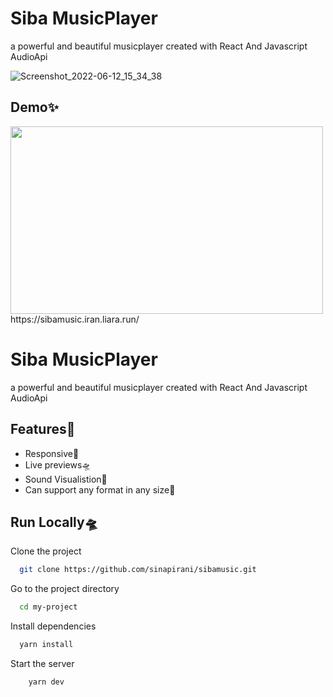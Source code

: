
# Siba MusicPlayer

a powerful and beautiful musicplayer created with React And Javascript AudioApi

![Screenshot_2022-06-12_15_34_38](https://user-images.githubusercontent.com/44531109/173252599-8c9c17aa-0fea-4fa0-b338-29e679f1eeea.png)

## Demo✨
<img src='https://user-images.githubusercontent.com/44531109/173253532-7ba7d1d1-7ee9-4f8c-801a-a766d0a8ffa7.gif' width=500 height=300/>
https://sibamusic.iran.liara.run/

# Siba MusicPlayer

a powerful and beautiful musicplayer created with React And Javascript AudioApi




## Features🎉

- Responsive🎨
- Live previews🛸
- Sound Visualistion🎢
- Can support any format in any size🎡


## Run Locally🛸

Clone the project

```bash
  git clone https://github.com/sinapirani/sibamusic.git
```

Go to the project directory

```bash
  cd my-project
```

Install dependencies

```bash
  yarn install
```

Start the server

```bash
    yarn dev 
```


